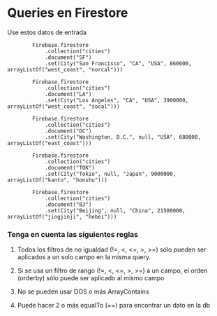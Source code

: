 # Queries en Firestore

Use estos datos de entrada
```
        Firebase.firestore
            .collection("cities")
            .document("SF")
            .set(City("San Francisco", "CA", "USA", 860000, arrayListOf("west_coast", "norcal")))

        Firebase.firestore
            .collection("cities")
            .document("LA")
            .set(City("Los Angeles", "CA", "USA", 3900000, arrayListOf("west_coast", "socal")))

        Firebase.firestore
            .collection("cities")
            .document("DC")
            .set(City("Washington, D.C.", null, "USA", 680000, arrayListOf("east_coast")))

        Firebase.firestore
            .collection("cities")
            .document("TOK")
            .set(City("Tokio", null, "Japan", 9000000, arrayListOf("kanto", "honshu")))

        Firebase.firestore
            .collection("cities")
            .document("BJ")
            .set(City("Beijing", null, "China", 21500000, arrayListOf("jingjinji", "hebei")))

```

### Tenga en cuenta las siguientes reglas

1. Todos los filtros de no igualdad (!=, <, <=, >, >=) sólo pueden ser aplicados a un solo campo en la misma query.

2. Si se usa un filtro de rango (!=, <, <=, >, >=) a un campo, el orden (orderby) sólo puede ser aplicado al mismo campo

3. No se pueden usar DOS o más ArrayContains

4. Puede hacer 2 o más equalTo (==) para encontrar un dato en la db
